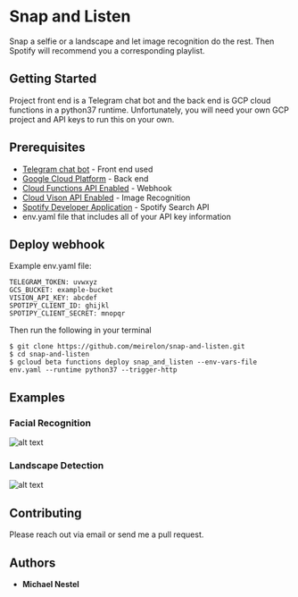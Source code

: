 # Snap and Listen

Snap a selfie or a landscape and let image recognition do the rest. Then Spotify will recommend you a corresponding playlist.

## Getting Started

Project front end is a Telegram chat bot and the back end is GCP cloud functions in a python37 runtime. Unfortunately, you will need your own GCP project and API keys to run this on your own.

## Prerequisites

* [Telegram chat bot](https://core.telegram.org/bots) - Front end used
* [Google Cloud Platform](https://cloud.google.com/) - Back end
* [Cloud Functions API Enabled](https://cloud.google.com/functions/) - Webhook
* [Cloud Vison API Enabled](https://cloud.google.com/vision/) - Image Recognition
* [Spotify Developer Application](https://developer.spotify.com/) - Spotify Search API
* env.yaml file that includes all of your API key information


## Deploy webhook
Example env.yaml file:
```
TELEGRAM_TOKEN: uvwxyz
GCS_BUCKET: example-bucket
VISION_API_KEY: abcdef
SPOTIPY_CLIENT_ID: ghijkl
SPOTIPY_CLIENT_SECRET: mnopqr
```

Then run the following in your terminal
```
$ git clone https://github.com/meirelon/snap-and-listen.git
$ cd snap-and-listen
$ gcloud beta functions deploy snap_and_listen --env-vars-file env.yaml --runtime python37 --trigger-http
```

## Examples
### Facial Recognition

![alt text](https://raw.githubusercontent.com/meirelon/snap-and-listen/master/readme_images/roger_federer.jpg)

### Landscape Detection

![alt text](https://raw.githubusercontent.com/meirelon/snap-and-listen/master/readme_images/grand_canyon.jpg)

## Contributing

Please reach out via email or send me a pull request.

## Authors

* **Michael Nestel** 
